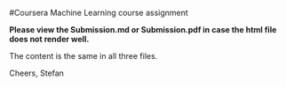 #Coursera Machine Learning course assignment

**Please view the Submission.md or Submission.pdf in case the html file does not render well.**

The content is the same in all three files.

Cheers,
Stefan
